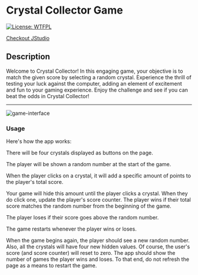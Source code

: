 # Crystal Collector Game

[![License: WTFPL](https://img.shields.io/badge/License-WTFPL-brightgreen.svg)](http://www.wtfpl.net/about/)

[Checkout JStudio](https://jstudio-1f20c4b56dff.herokuapp.com/)

## Description
Welcome to Crystal Collector! In this engaging game, your objective is to match the given score by selecting a random crystal. Experience the thrill of testing your luck against the computer, adding an element of excitement and fun to your gaming experience. Enjoy the challenge and see if you can beat the odds in Crystal Collector!

---

![game-interface](./assets/wireframe/Screenshot%202024-02-18%20at%204.26.23 PM.png)



### Usage 

Here's how the app works:

There will be four crystals displayed as buttons on the page.

The player will be shown a random number at the start of the game.

When the player clicks on a crystal, it will add a specific amount of points to the player's total score.

Your game will hide this amount until the player clicks a crystal.
When they do click one, update the player's score counter.
The player wins if their total score matches the random number from the beginning of the game.

The player loses if their score goes above the random number.

The game restarts whenever the player wins or loses.

When the game begins again, the player should see a new random number. Also, all the crystals will have four new hidden values. Of course, the user's score (and score counter) will reset to zero.
The app should show the number of games the player wins and loses. To that end, do not refresh the page as a means to restart the game.